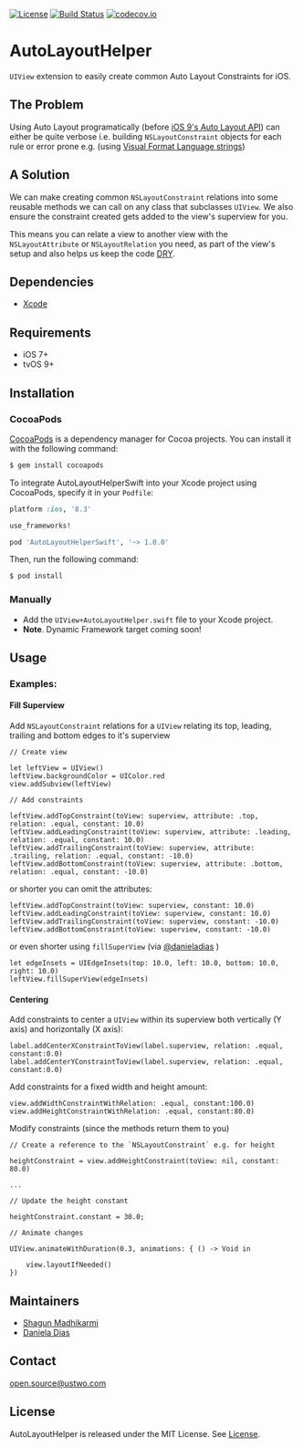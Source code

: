 [![License](https://img.shields.io/badge/license-MIT-green.svg?style=flat)](https://github.com/ustwo/autolayout-helper-swift/blob/master/LICENSE)
[![Build Status](https://travis-ci.org/ustwo/autolayout-helper-swift.svg?branch=master)](https://travis-ci.org/ustwo/autolayout-helper-swift)
[![codecov.io](https://codecov.io/github/ustwo/autolayout-helper-swift/coverage.svg?branch=master)](https://codecov.io/github/ustwo/autolayout-helper-swift?branch=master)

# AutoLayoutHelper

`UIView` extension to easily create common Auto Layout Constraints for iOS.

## The Problem

Using Auto Layout programatically (before [iOS 9's Auto Layout API](http://bartjacobs.com/auto-layout-fundamentals-working-with-layout-anchors/)) can either be quite verbose i.e. building `NSLayoutConstraint` objects for each rule or error prone e.g. (using [Visual Format Language strings](https://developer.apple.com/library/ios/documentation/UserExperience/Conceptual/AutolayoutPG/VisualFormatLanguage/VisualFormatLanguage.html))

## A Solution

We can make creating common `NSLayoutConstraint` relations into some reusable methods we can call on any class that subclasses `UIView`. We also ensure the constraint created gets added to the view's superview for you.

This means you can relate a view to another view with the `NSLayoutAttribute` or `NSLayoutRelation` you need, as part of the view's setup and also helps us keep the code [DRY](https://en.wikipedia.org/wiki/Don%27t_repeat_yourself).

## Dependencies

* [Xcode](https://itunes.apple.com/gb/app/xcode/id497799835?mt=12#)

## Requirements

* iOS 7+
* tvOS 9+

## Installation

### CocoaPods

[CocoaPods](http://cocoapods.org) is a dependency manager for Cocoa projects. You can install it with the following command:

```bash
$ gem install cocoapods
```

To integrate AutoLayoutHelperSwift into your Xcode project using CocoaPods, specify it in your `Podfile`:

```ruby
platform :ios, '8.3'

use_frameworks!

pod 'AutoLayoutHelperSwift', '~> 1.0.0'
```

Then, run the following command:

```bash
$ pod install
```

### Manually

- Add the `UIView+AutoLayoutHelper.swift` file to your Xcode project.
- **Note**. Dynamic Framework target coming soon!

## Usage

### Examples:

#### Fill Superview

Add `NSLayoutConstraint` relations for a `UIView` relating its top, leading, trailing and bottom edges to it's superview

    // Create view

    let leftView = UIView()
    leftView.backgroundColor = UIColor.red
    view.addSubview(leftView)

    // Add constraints

    leftView.addTopConstraint(toView: superview, attribute: .top, relation: .equal, constant: 10.0)
    leftView.addLeadingConstraint(toView: superview, attribute: .leading, relation: .equal, constant: 10.0)
    leftView.addTrailingConstraint(toView: superview, attribute: .trailing, relation: .equal, constant: -10.0)
    leftView.addBottomConstraint(toView: superview, attribute: .bottom, relation: .equal, constant: -10.0)

or shorter you can omit the attributes:

    leftView.addTopConstraint(toView: superview, constant: 10.0)
    leftView.addLeadingConstraint(toView: superview, constant: 10.0)
    leftView.addTrailingConstraint(toView: superview, constant: -10.0)
    leftView.addBottomConstraint(toView: superview, constant: -10.0)

or even shorter using `fillSuperView` (via [@danieladias](https://github.com/danieladias) )

    let edgeInsets = UIEdgeInsets(top: 10.0, left: 10.0, bottom: 10.0, right: 10.0)
    leftView.fillSuperView(edgeInsets)

#### Centering

Add constraints to center a `UIView` within its superview both vertically (Y axis) and horizontally (X axis):

    label.addCenterXConstraintToView(label.superview, relation: .equal, constant:0.0)
    label.addCenterYConstraintToView(label.superview, relation: .equal, constant:0.0)

Add constraints for a fixed width and height amount:

    view.addWidthConstraintWithRelation: .equal, constant:100.0)
    view.addHeightConstraintWithRelation: .equal, constant:80.0)

Modify constraints (since the methods return them to you)

    // Create a reference to the `NSLayoutConstraint` e.g. for height

    heightConstraint = view.addHeightConstraint(toView: nil, constant: 80.0)

    ...

    // Update the height constant

    heightConstraint.constant = 30.0;

    // Animate changes

    UIView.animateWithDuration(0.3, animations: { () -> Void in

        view.layoutIfNeeded()
    })


## Maintainers

* [Shagun Madhikarmi](mailto:shagun@ustwo.com)
* [Daniela Dias](mailto:daniela@ustwo.com)

## Contact

[open.source@ustwo.com](mailto:open.source@ustwo.com)

## License

AutoLayoutHelper is released under the MIT License. See [License](LICENSE).
